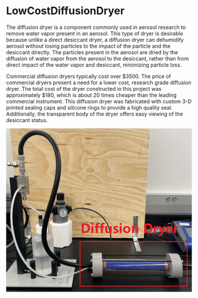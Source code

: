 # LowCostDiffusionDryer

The diffusion dryer is a component commonly used in aerosol research to remove water vapor present in an aerosol. This type of dryer is desirable because unlike a direct desiccant dryer, a diffusion dryer can dehumidify aerosol without losing particles to the impact of the particle and the desiccant directly. The particles present in the aerosol are dried by the diffusion of water vapor from the aerosol to the desiccant, rather than from direct impact of the water vapor and desiccant, minimizing particle loss.

Commercial diffusion dryers typically cost over $3500. The price of commercial dryers present a need for a lower cost, research grade diffusion dryer. The total cost of the dryer constructed in this project was approximately $180, which is about 20 times cheaper than the leading commercial instrument. This diffusion dryer was fabricated with custom 3-D printed sealing caps and silicone rings to provide a high quality seal. Additionally, the transparent body of the dryer offers easy viewing of the desiccant status.

![My Image](Final_Assembled_Image.png)
